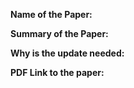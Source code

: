 **Name of the Paper:**


**Summary of the Paper:**


**Why is the update needed:**


**PDF Link to the paper:**

